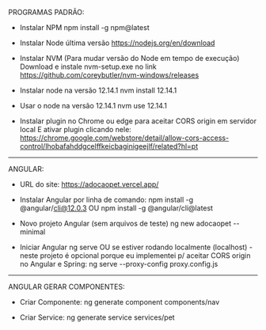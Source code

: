 PROGRAMAS PADRÃO:
- Instalar NPM
npm install -g npm@latest

- Instalar Node última versão
https://nodejs.org/en/download

- Instalar NVM (Para mudar  versão do Node em tempo de execução)
Download e instale nvm-setup.exe no link https://github.com/coreybutler/nvm-windows/releases

- Instalar node na versão 12.14.1
nvm install 12.14.1

- Usar o node na versão 12.14.1
nvm use 12.14.1

- Instalar plugin no Chrome ou edge para aceitar CORS origin em servidor local E ativar plugin clicando nele:
https://chrome.google.com/webstore/detail/allow-cors-access-control/lhobafahddgcelffkeicbaginigeejlf/related?hl=pt

____________________
ANGULAR:
- URL do site: https://adocaopet.vercel.app/

- Instalar Angular por linha de comando:
npm install -g @angular/cli@12.0.3
OU
npm install -g @angular/cli@latest

- Novo projeto Angular (sem arquivos de teste)
ng new adocaopet --minimal

- Iniciar Angular
ng serve
OU se estiver rodando localmente (localhost) - neste projeto é opcional porque eu implementei p/ aceitar CORS origin no Angular e Spring:
ng serve --proxy-config proxy.config.js

_____________________
ANGULAR GERAR COMPONENTES:
- Criar Componente:
ng generate component components/nav

- Criar Service:
ng generate service services/pet